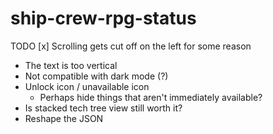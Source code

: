 # ship-crew-rpg-status

TODO
[x] Scrolling gets cut off on the left for some reason
* The text is too vertical
* Not compatible with dark mode (?)
* Unlock icon / unavailable icon
  * Perhaps hide things that aren't immediately available?
* Is stacked tech tree view still worth it?
* Reshape the JSON
